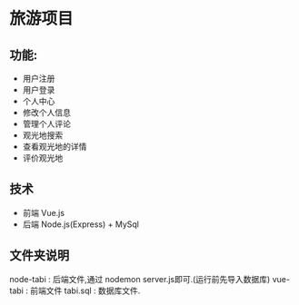 # 旅游项目
## 功能: 
- 用户注册
- 用户登录
- 个人中心
- 修改个人信息
- 管理个人评论
- 观光地搜索
- 查看观光地的详情
- 评价观光地

## 技术
- 前端 Vue.js
- 后端 Node.js(Express) + MySql

## 文件夹说明
node-tabi : 后端文件,通过 nodemon server.js即可.(运行前先导入数据库)
vue-tabi : 前端文件
tabi.sql : 数据库文件.


